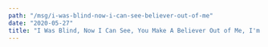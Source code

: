 ```yaml
---
path: "/msg/i-was-blind-now-i-can-see-believer-out-of-me"
date: "2020-05-27"
title: "I Was Blind, Now I Can See, You Make A Believer Out of Me, I'm Moving On Up!"
---
```

